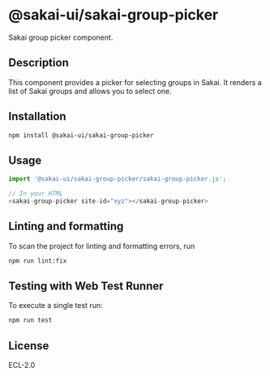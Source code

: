 # @sakai-ui/sakai-group-picker

Sakai group picker component.

## Description

This component provides a picker for selecting groups in Sakai. It renders a list of Sakai groups and allows you to select one.

## Installation

```bash
npm install @sakai-ui/sakai-group-picker
```

## Usage

```javascript
import '@sakai-ui/sakai-group-picker/sakai-group-picker.js';

// In your HTML
<sakai-group-picker site-id="xyz"></sakai-group-picker>
```

## Linting and formatting

To scan the project for linting and formatting errors, run

```bash
npm run lint:fix
```

## Testing with Web Test Runner

To execute a single test run:

```bash
npm run test
```

## License

ECL-2.0

